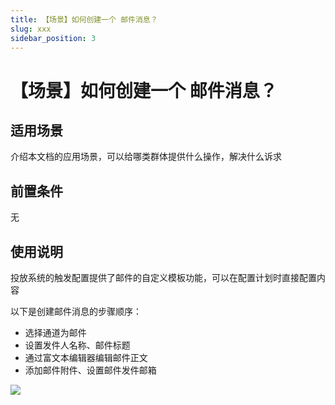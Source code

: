 ```yaml
---
title: 【场景】如何创建一个 邮件消息？
slug: xxx
sidebar_position: 3
---
```



# 【场景】如何创建一个 邮件消息？

## 适用场景

介绍本文档的应用场景，可以给哪类群体提供什么操作，解决什么诉求

## 前置条件

无

## 使用说明

投放系统的触发配置提供了邮件的自定义模板功能，可以在配置计划时直接配置内容

以下是创建邮件消息的步骤顺序：

- 选择通道为邮件
- 设置发件人名称、邮件标题
- 通过富文本编辑器编辑邮件正文
- 添加邮件附件、设置邮件发件邮箱

<img src="/assets/OdWkbWUOpoH8Hdx5fJAcj5Bmnxg.png"/>

